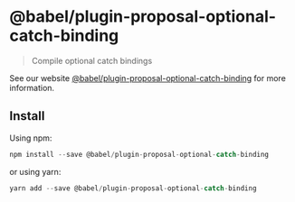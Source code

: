 # @babel/plugin-proposal-optional-catch-binding

> Compile optional catch bindings

See our website [@babel/plugin-proposal-optional-catch-binding](https://new.babeljs.io/docs/en/next/babel-plugin-proposal-optional-catch-binding.html) for more information.

## Install

Using npm:

```js
npm install --save @babel/plugin-proposal-optional-catch-binding
```

or using yarn:

```js
yarn add --save @babel/plugin-proposal-optional-catch-binding
```

